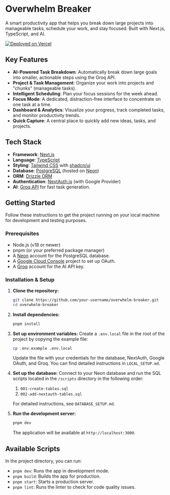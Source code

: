 # Overwhelm Breaker

A smart productivity app that helps you break down large projects into manageable tasks, schedule your work, and stay focused. Built with Next.js, TypeScript, and AI.

[![Deployed on Vercel](https://img.shields.io/badge/Deployed%20on-Vercel-black?style=for-the-badge&logo=vercel)](https://vercel.com/kartik-labhshetwars-projects/v0-ai-chat-interface)

## Key Features

- **AI-Powered Task Breakdown**: Automatically break down large goals into smaller, actionable steps using the Groq API.
- **Project & Task Management**: Organize your work into projects and "chunks" (manageable tasks).
- **Intelligent Scheduling**: Plan your focus sessions for the week ahead.
- **Focus Mode**: A dedicated, distraction-free interface to concentrate on one task at a time.
- **Dashboard & Analytics**: Visualize your progress, track completed tasks, and monitor productivity trends.
- **Quick Capture**: A central place to quickly add new ideas, tasks, and projects.

## Tech Stack

- **Framework**: [Next.js](https://nextjs.org/)
- **Language**: [TypeScript](https://www.typescriptlang.org/)
- **Styling**: [Tailwind CSS](https://tailwindcss.com/) with [shadcn/ui](https://ui.shadcn.com/)
- **Database**: [PostgreSQL](https://www.postgresql.org/) (hosted on [Neon](https://neon.tech/))
- **ORM**: [Drizzle ORM](https://orm.drizzle.team/)
- **Authentication**: [NextAuth.js](https://next-auth.js.org/) (with Google Provider)
- **AI**: [Groq API](https://groq.com/) for fast task generation.

## Getting Started

Follow these instructions to get the project running on your local machine for development and testing purposes.

### Prerequisites

- Node.js (v18 or newer)
- pnpm (or your preferred package manager)
- A [Neon](https://neon.tech/) account for the PostgreSQL database.
- A [Google Cloud Console](https://console.cloud.google.com/) project to set up OAuth.
- A [Groq](https://console.groq.com/) account for the AI API key.

### Installation & Setup

1.  **Clone the repository:**
    ```bash
    git clone https://github.com/your-username/overwhelm-breaker.git
    cd overwhelm-breaker
    ```

2.  **Install dependencies:**
    ```bash
    pnpm install
    ```

3.  **Set up environment variables:**
    Create a `.env.local` file in the root of the project by copying the example file:
    ```bash
    cp .env.example .env.local
    ```
    Update the file with your credentials for the database, NextAuth, Google OAuth, and Groq. You can find detailed instructions in `LOCAL_SETUP.md`.

4.  **Set up the database:**
    Connect to your Neon database and run the SQL scripts located in the `/scripts` directory in the following order:
    1.  `001-create-tables.sql`
    2.  `002-add-nextauth-tables.sql`

    For detailed instructions, see `DATABASE_SETUP.md`.

5.  **Run the development server:**
    ```bash
    pnpm dev
    ```
    The application will be available at `http://localhost:3000`.

## Available Scripts

In the project directory, you can run:

- `pnpm dev`: Runs the app in development mode.
- `pnpm build`: Builds the app for production.
- `pnpm start`: Starts a production server.
- `pnpm lint`: Runs the linter to check for code quality issues.